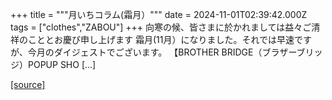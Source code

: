 +++
title = """月いちコラム(霜月）"""
date = 2024-11-01T02:39:42.000Z
tags = ["clothes","ZABOU"]
+++
向寒の候、皆さまに於かれましては益々ご清祥のこととお慶び申し上げます 霜月(11月）になりました。それでは早速ですが、今月のダイジェストでございます。 【BROTHER BRIDGE（ブラザーブリッジ）POPUP SHO \[…\]

[[source]](https://zabou.org/2024/11/01/310989/)
